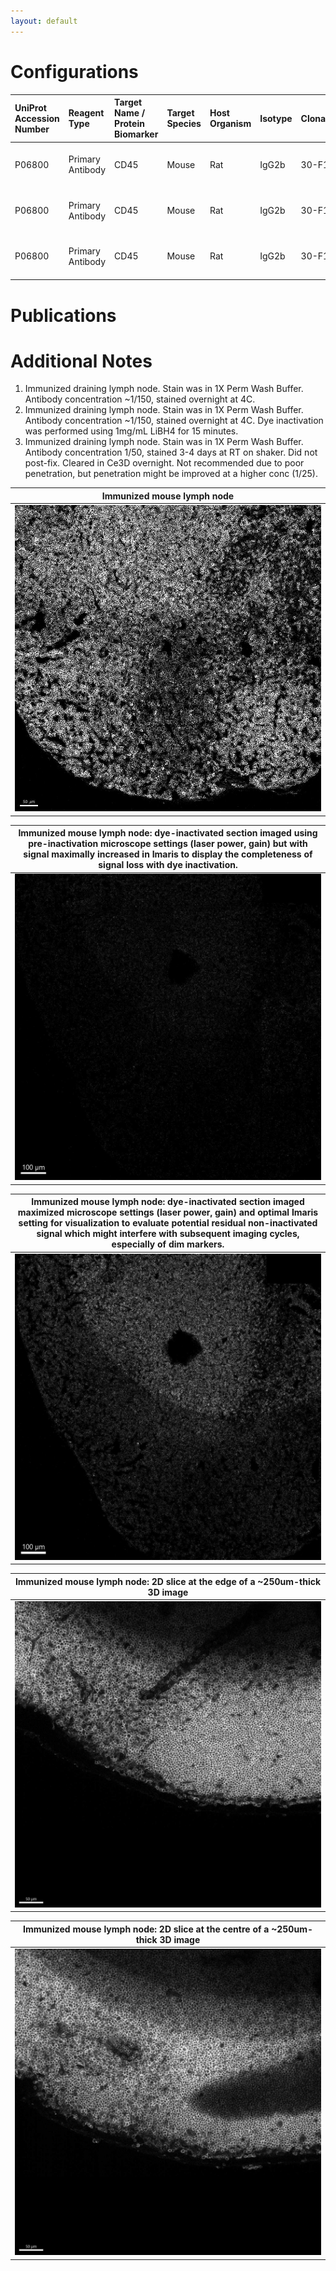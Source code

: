 ```yaml
---
layout: default
---
```


# Configurations

| UniProt Accession Number   | Reagent Type     | Target Name / Protein Biomarker   | Target Species   | Host Organism   | Isotype   | Clonality   | Vendor         |   Catalog Number | Conjugate   | RRID       | Availability   | Method                 | Tissue Preservation               | Target Tissue   | Tissue State   | Detergent             | Antigen Retrieval Conditions   | Dye Inactivation Conditions   | Recommend   | Agree                                                        | Disagree   | Contributor                                                  | Notes       |
|:---------------------------|:-----------------|:----------------------------------|:-----------------|:----------------|:----------|:------------|:---------------|-----------------:|:------------|:-----------|:---------------|:-----------------------|:----------------------------------|:----------------|:---------------|:----------------------|:-------------------------------|:------------------------------|:------------|:-------------------------------------------------------------|:-----------|:-------------------------------------------------------------|:------------|
| P06800                     | Primary Antibody | CD45                              | Mouse            | Rat             | IgG2b     | 30-F11      | BD Biosciences |           571481 | RB613       | AB_3686553 | Stock          | Multiplexed 2D Imaging | 1:4 Cytofix/Cytoperm Fixed Frozen | Lymph Node      | NA             | 1X BD PermWash Buffer | NA                             | NA                            | Yes         | [0000-0002-6863-1461](https://orcid.org/0000-0002-6863-1461) | NA         | [0000-0002-6863-1461](https://orcid.org/0000-0002-6863-1461) | [1](#notes) |
| P06800                     | Primary Antibody | CD45                              | Mouse            | Rat             | IgG2b     | 30-F11      | BD Biosciences |           571481 | RB613       | AB_3686553 | Stock          | IBEX2D Manual         | 1:4 Cytofix/Cytoperm Fixed Frozen | Lymph Node      | NA             | 1X BD PermWash Buffer | NA                             | 1 mg/ml LiBH4 15 minutes      | Yes         | [0000-0002-6863-1461](https://orcid.org/0000-0002-6863-1461) | NA         | [0000-0002-6863-1461](https://orcid.org/0000-0002-6863-1461) | [2](#notes) |
| P06800                     | Primary Antibody | CD45                              | Mouse            | Rat             | IgG2b     | 30-F11      | BD Biosciences |           571481 | RB613       | AB_3686553 | Stock          | Ce3D                   | 1:4 Cytofix/Cytoperm Fixed Frozen | Lymph Node      | NA             | 1X BD PermWash Buffer | NA                             | NA                            | No          | [0000-0002-6863-1461](https://orcid.org/0000-0002-6863-1461) | NA         | [0000-0002-6863-1461](https://orcid.org/0000-0002-6863-1461) | [3](#notes) |

# Publications



# Additional Notes

<a name="notes"></a>
1. Immunized draining lymph node. Stain was in 1X Perm Wash Buffer. Antibody concentration ~1/150, stained overnight at 4C.
2. Immunized draining lymph node. Stain was in 1X Perm Wash Buffer. Antibody concentration ~1/150, stained overnight at 4C. Dye inactivation was performed using 1mg/mL LiBH4 for 15 minutes.
3. Immunized draining lymph node. Stain was in 1X Perm Wash Buffer. Antibody concentration 1/50, stained 3-4 days at RT on shaker. Did not post-fix. Cleared in Ce3D overnight. Not recommended due to poor penetration, but penetration might be improved at a higher conc (1/25).

| Immunized mouse lymph node |
|:-------:|
| ![](MouseLN_CD45_RB613_2D_BD-571481.jpg) |

| Immunized mouse lymph node: dye-inactivated section imaged using pre-inactivation microscope settings (laser power, gain) but with signal maximally increased in Imaris to display the completeness of signal loss with dye inactivation. |
|:-------:|
| ![](MouseLN_CD45_RB613_2D_LiBH4_HighImarisSettings_BD-571481.jpg) |

| Immunized mouse lymph node: dye-inactivated section imaged maximized microscope settings (laser power, gain) and optimal Imaris setting for visualization to evaluate potential residual non-inactivated signal which might interfere with subsequent imaging cycles, especially of dim markers. |
|:-------:|
| ![](MouseLN_CD45_RB613_2D_LiBH4_CrankedLaserGain_BD-571481.jpg) |

| Immunized mouse lymph node: 2D slice at the edge of a ~250um-thick 3D image |
|:-------:|
| ![](MouseLN_CD45_RB613_3D_Top_BD-571481.jpg) |

| Immunized mouse lymph node: 2D slice at the centre of a ~250um-thick 3D image |
|:-------:|
| ![](MouseLN_CD45_RB613_3D_Middle_BD-571481.jpg) |